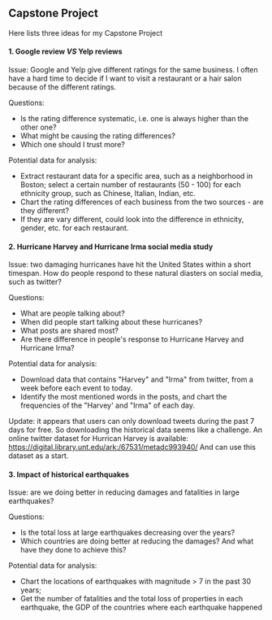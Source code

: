 ## Capstone Project

Here lists three ideas for my Capstone Project 

#### 1. Google review *VS* Yelp reviews 

Issue: Google and Yelp give different ratings for the same business. I often have a hard time to decide if I want to visit a restaurant or a hair salon because of the different ratings. 

Questions: 
+ Is the rating difference systematic, i.e. one is always higher than the other one? 
+ What might be causing the rating differences? 
+ Which one should I trust more?

Potential data for analysis: 
+ Extract restaurant data for a specific area, such as a neighborhood in Boston; select a certain number of restaurants (50 - 100) for each ethnicity group, such as Chinese, Italian, Indian, etc. 
+ Chart the rating differences of each business from the two sources - are they different? 
+ If they are vary different, could look into the difference in ethnicity, gender, etc. for each restaurant. 


#### 2. Hurricane Harvey and Hurricane Irma social media study 

Issue: two damaging hurricanes have hit the United States within a short timespan. How do people respond to these natural diasters on social media, such as twitter? 

Questions: 
+ What are people talking about? 
+ When did people start talking about these hurricanes? 
+ What posts are shared most? 
+ Are there difference in people's response to Hurricane Harvey and Hurricane Irma? 

Potential data for analysis: 
+ Download data that contains "Harvey" and "Irma" from twitter, from a week before each event to today. 
+ Identify the most mentioned words in the posts, and chart the frequencies of the "Harvey' and "Irma" of each day. 

Update: it appears that users can only download tweets during the past 7 days for free. So downloading the historical data seems like a challenge. An online twitter dataset for Hurrican Harvey is available:  https://digital.library.unt.edu/ark:/67531/metadc993940/
And can use this dataset as a start. 


#### 3. Impact of historical earthquakes

Issue: are we doing better in reducing damages and fatalities in large earthquakes? 

Questions: 
+ Is the total loss at large earthquakes decreasing over the years? 
+ Which countries are doing better at reducing the damages? And what have they done to achieve this? 

Potential data for analysis: 
+ Chart the locations of earthquakes with magnitude > 7 in the past 30 years;
+ Get the number of fatalities and the total loss of properties in each earthquake, the GDP of the countries where each earthquake happened
